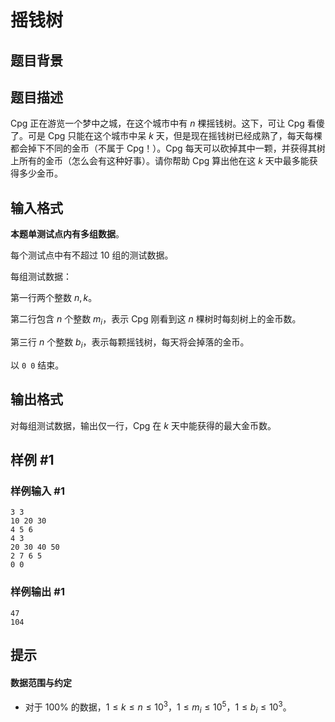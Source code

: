 # 摇钱树

## 题目背景



## 题目描述

Cpg 正在游览一个梦中之城，在这个城市中有 $n$ 棵摇钱树。这下，可让 Cpg 看傻了。可是 Cpg 只能在这个城市中呆 $k$ 天，但是现在摇钱树已经成熟了，每天每棵都会掉下不同的金币（不属于 Cpg！）。Cpg 每天可以砍掉其中一颗，并获得其树上所有的金币（怎么会有这种好事）。请你帮助 Cpg 算出他在这 $k$ 天中最多能获得多少金币。

## 输入格式

**本题单测试点内有多组数据**。

每个测试点中有不超过 $10$ 组的测试数据。

每组测试数据：

第一行两个整数 $n,k$。

第二行包含 $n$ 个整数 $m_i$，表示 Cpg 刚看到这 $n$ 棵树时每刻树上的金币数。

第三行 $n$ 个整数 $b_i$，表示每颗摇钱树，每天将会掉落的金币。

以 `0 0` 结束。

## 输出格式

对每组测试数据，输出仅一行，Cpg 在 $k$ 天中能获得的最大金币数。

## 样例 #1

### 样例输入 #1
```
3 3
10 20 30
4 5 6
4 3
20 30 40 50
2 7 6 5
0 0
```

### 样例输出 #1

```
47
104
```

## 提示

#### 数据范围与约定

- 对于 $100\%$ 的数据，$1 \le k \le n \le 10^3$，$1 \le m_i \le 10^5$，$1 \le b_i \le 10^3$。
